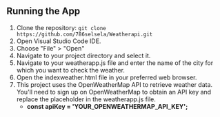 ## Running the App
1. Clone the repository: ```git clone https://github.com/786selsela/Weatherapi.git```
2. Open Visual Studio Code IDE.
3. Choose "File" > "Open"
4. Navigate to your project directory and select it.
5. Navigate to your weatherapp.js file and enter the name of the city for which you want to check the weather.
6.  Open the indexweather.html file in your preferred web browser.
7. This project uses the OpenWeatherMap API to retrieve weather data. You'll need to sign up on OpenWeatherMap to obtain an API key and replace the placeholder in the weatherapp.js file.
   - **const apiKey = 'YOUR_OPENWEATHERMAP_API_KEY';**
